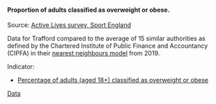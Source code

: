 #### Proportion of adults classified as overweight or obese.

Source: <a href="https://www.sportengland.org/know-your-audience/data/active-lives" target="_blank">Active Lives survey, Sport England</a>

Data for Trafford compared to the average of 15 similar authorities as defined by the Chartered Institute of Public Finance and Accountancy (CIPFA) in their <a href='https://www.cipfa.org/services/cipfastats/nearest-neighbour-model' target='_blank'>nearest neighbours model</a> from 2019.

Indicator:

* <a href="https://fingertips.phe.org.uk/search/93088#page/6/gid" target="_blank"> Percentage of adults (aged 18+) classified as overweight or obese </a>

<a href="https://www.trafforddatalab.io/corporate_plan/data/health/overweight_adult.csv" aria-label="Download the data" class="downloadButton" target="_blank" download>Data <span class="fas fa-download"></span></a>
